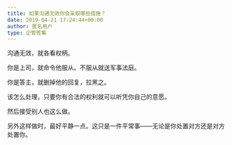 ```yaml
---
title: 如果沟通无效你会采取哪些措施？
date: 2019-04-21 17:24:44+00:00
author: 匿名用户
type: 企管答集
---
```

沟通无效，就各看权柄。

你是上司，就命令他服从。不服从就送军事法庭。

你是答主，就删掉他的回复，拉黑之。

该怎么处理，只要你有合法的权利就可以听凭你自己的意愿。

然后接受别人也这么做。

另外这样做时，最好平静一点。这只是一件平常事——无论是你处置对方还是对方处置你。


